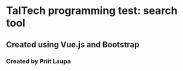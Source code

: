 # TalTech programming test: search tool

## Created using Vue.js and Bootstrap

### Created by Priit Laupa
